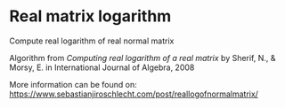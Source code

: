 # Real matrix logarithm
Compute real logarithm of real normal matrix

Algorithm from *Computing real logarithm of a real matrix* by Sherif, N., & Morsy, E. in International Journal of Algebra, 2008

More information can be found on: https://www.sebastianjiroschlecht.com/post/reallogofnormalmatrix/